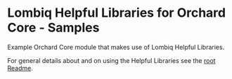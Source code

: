 ﻿# Lombiq Helpful Libraries for Orchard Core - Samples

Example Orchard Core module that makes use of Lombiq Helpful Libraries.

For general details about and on using the Helpful Libraries see the [root Readme](../Readme.md).
